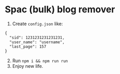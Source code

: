 # Spac (bulk) blog remover
1. Create `config.json` like:
```
{
  "sid": 1231231231231231,
  "user_name": "username",
  "last_page": 157
}
```
2. Run `npm i && npm run run`
3. Enjoy new life.
